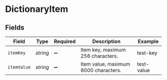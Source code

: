 # DictionaryItem


## Fields

| Field                                | Type                                 | Required                             | Description                          | Example                              |
| ------------------------------------ | ------------------------------------ | ------------------------------------ | ------------------------------------ | ------------------------------------ |
| `itemKey`                            | *string*                             | :heavy_minus_sign:                   | Item key, maximum 256 characters.    | test-key                             |
| `itemValue`                          | *string*                             | :heavy_minus_sign:                   | Item value, maximum 8000 characters. | test-value                           |